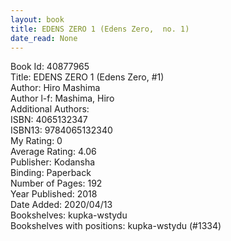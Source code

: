 ```yaml
---
layout: book
title: EDENS ZERO 1 (Edens Zero,  no. 1)
date_read: None
---
```


Book Id: 40877965<br />
Title: EDENS ZERO 1 (Edens Zero, #1)<br />
Author: Hiro Mashima<br />
Author l-f: Mashima, Hiro<br />
Additional Authors: <br />
ISBN: 4065132347<br />
ISBN13: 9784065132340<br />
My Rating: 0<br />
Average Rating: 4.06<br />
Publisher: Kodansha<br />
Binding: Paperback<br />
Number of Pages: 192<br />
Year Published: 2018<br />
Date Added: 2020/04/13<br />
Bookshelves: kupka-wstydu<br />
Bookshelves with positions: kupka-wstydu (#1334)<br />

